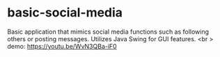 # basic-social-media
Basic application that mimics social media functions such as following others or posting messages.
Utilizes Java Swing for GUI features. <br \>
demo: https://youtu.be/WvN3QBa-iF0
